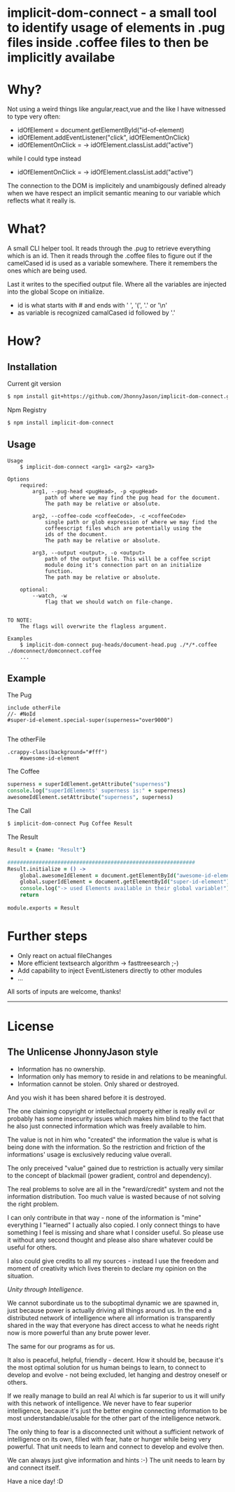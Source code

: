 # implicit-dom-connect - a small tool to identify usage of elements in .pug files inside .coffee files to then be implicitly availabe 

# Why?
Not using a weird things like angular,react,vue and the like I have witnessed to type very often:

- idOfElement = document.getElementById("id-of-element)
- idOfElement.addEventListener("click", idOfElementOnClick)
- idOfElementOnClick = -> idOfElement.classList.add("active")

while I could type instead

- idOfElementOnClick = -> idOfElement.classList.add("active")

The connection to the DOM is implicitely and unambigously defined already when we have respect an implicit semantic meaning to our variable which reflects what it really is.

# What?

A small CLI helper tool.
It reads through the .pug to retrieve everything which is an id.
Then it reads through the .coffee files to figure out if the camelCased id is used as a variable somewhere. There it remembers the ones which are being used.

Last it writes to the specified output file. Where all the variables are injected into the global Scope on initialize.

- id is what starts with # and ends with ' ', '(', '.' or '\n'
- as variable is recognized camalCased id followed by '.'

# How?

Installation
------------

Current git version
``` sh
$ npm install git+https://github.com/JhonnyJason/implicit-dom-connect.git
```
Npm Registry
``` sh
$ npm install implicit-dom-connect
```

Usage
-----

```
Usage
    $ implicit-dom-connect <arg1> <arg2> <arg3>

Options
    required: 
        arg1, --pug-head <pugHead>, -p <pugHead>
            path of where we may find the pug head for the document.
            The path may be relative or absolute.
            
        arg2, --coffee-code <coffeeCode>, -c <coffeeCode>
            single path or glob expression of where we may find the
            coffeescript files which are potentially using the
            ids of the document.
            The path may be relative or absolute.

        arg3, --output <output>, -o <output>
            path of the output file. This will be a coffee script
            module doing it's connection part on an initialize 
            function.
            The path may be relative or absolute.

    optional:
        --watch, -w
            flag that we should watch on file-change.


TO NOTE:
    The flags will overwrite the flagless argument.

Examples
    $ implicit-dom-connect pug-heads/document-head.pug ./*/*.coffee ./domconnect/domconnect.coffee 
    ...
```

Example
-----
The Pug
```pug
include otherFile
//- #NoId
#super-id-element.special-super(superness="over9000")


```
The otherFile
```pug
.crappy-class(background="#fff")
    #awesome-id-element
```

The Coffee
```coffeescript
superness = superIdElement.getAttribute("superness")
console.log("superIdElements' superness is:" + superness)
awesomeIdElement.setAttribute("superness", superness)

```

The Call
```sh
$ implicit-dom-connect Pug Coffee Result
```

The Result
```coffeescript
Result = {name: "Result"}

############################################################
Result.initialize = () ->
    global.awesomeIdElement = document.getElementById("awesome-id-element")
    global.superIdElement = document.getElementById("super-id-element")
    console.log("-> used Elements available in their global variable!")
    return
    
module.exports = Result

```

# Further steps
- Only react on actual fileChanges
- More efficient textsearch algorithm -> fasttreesearch ;-)
- Add capability to inject EventListeners directly to other modules
- ...


All sorts of inputs are welcome, thanks!

---

# License

## The Unlicense JhonnyJason style

- Information has no ownership.
- Information only has memory to reside in and relations to be meaningful.
- Information cannot be stolen. Only shared or destroyed.

And you wish it has been shared before it is destroyed.

The one claiming copyright or intellectual property either is really evil or probably has some insecurity issues which makes him blind to the fact that he also just connected information which was freely available to him.

The value is not in him who "created" the information the value is what is being done with the information.
So the restriction and friction of the informations' usage is exclusively reducing value overall.

The only preceived "value" gained due to restriction is actually very similar to the concept of blackmail (power gradient, control and dependency).

The real problems to solve are all in the "reward/credit" system and not the information distribution. Too much value is wasted because of not solving the right problem.

I can only contribute in that way - none of the information is "mine" everything I "learned" I actually also copied.
I only connect things to have something I feel is missing and share what I consider useful. So please use it without any second thought and please also share whatever could be useful for others. 

I also could give credits to all my sources - instead I use the freedom and moment of creativity which lives therein to declare my opinion on the situation. 

*Unity through Intelligence.*

We cannot subordinate us to the suboptimal dynamic we are spawned in, just because power is actually driving all things around us.
In the end a distributed network of intelligence where all information is transparently shared in the way that everyone has direct access to what he needs right now is more powerful than any brute power lever.

The same for our programs as for us.

It also is peaceful, helpful, friendly - decent. How it should be, because it's the most optimal solution for us human beings to learn, to connect to develop and evolve - not being excluded, let hanging and destroy oneself or others.

If we really manage to build an real AI which is far superior to us it will unify with this network of intelligence.
We never have to fear superior intelligence, because it's just the better engine connecting information to be most understandable/usable for the other part of the intelligence network.

The only thing to fear is a disconnected unit without a sufficient network of intelligence on its own, filled with fear, hate or hunger while being very powerful. That unit needs to learn and connect to develop and evolve then.

We can always just give information and hints :-) The unit needs to learn by and connect itself.

Have a nice day! :D